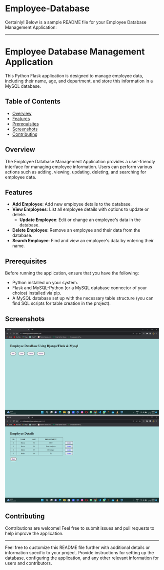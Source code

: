 # Employee-Database

Certainly! Below is a sample README file for your Employee Database Management Application:

---

# Employee Database Management Application

This Python Flask application is designed to manage employee data, including their name, age, and department, and store this information in a MySQL database.

## Table of Contents

- [Overview](#overview)
- [Features](#features)
- [Prerequisites](#prerequisites)
- [Screenshots](#screenshots)
- [Contributing](#contributing)

## Overview

The Employee Database Management Application provides a user-friendly interface for managing employee information. Users can perform various actions such as adding, viewing, updating, deleting, and searching for employee data.

## Features

- **Add Employee**: Add new employee details to the database.
- **View Employees**: List all employee details with options to update or delete.
   - **Update Employee**: Edit or change an employee's data in the database.
- **Delete Employee**: Remove an employee and their data from the database.
- **Search Employee**: Find and view an employee's data by entering their name.

## Prerequisites

Before running the application, ensure that you have the following:

- Python installed on your system.
- Flask and MySQL-Python (or a MySQL database connector of your choice) installed via pip.
- A MySQL database set up with the necessary table structure (you can find SQL scripts for table creation in the project).

## Screenshots

![Screenshot 1](screenshots/screenshot1.png)
![Screenshot 2](screenshots/screenshot2.png)

## Contributing

Contributions are welcome! Feel free to submit issues and pull requests to help improve the application.

---

Feel free to customize this README file further with additional details or information specific to your project. Provide instructions for setting up the database, configuring the application, and any other relevant information for users and contributors.
